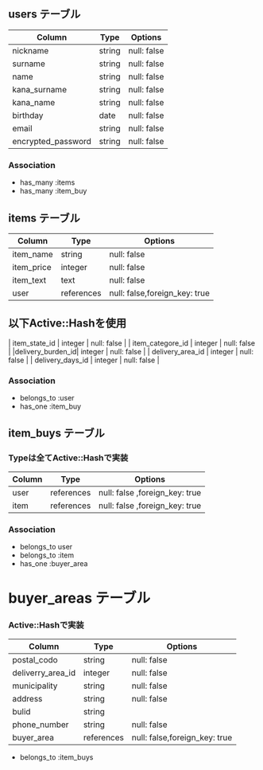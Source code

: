 
## users テーブル

| Column           | Type   | Options     |
| ---------------- | ------ | ----------- |
| nickname         | string | null: false |
| surname          | string | null: false |
| name             | string | null: false |
| kana_surname     | string | null: false |
| kana_name        | string | null: false |
| birthday         | date   | null: false |
| email            | string | null: false |
|encrypted_password| string | null: false |
### Association

- has_many :items
- has_many :item_buy

## items テーブル

| Column           | Type      | Options     |
| ---------------- | --------- | ----------- |
| item_name        | string    | null: false |
| item_price       | integer   | null: false |
| item_text        | text      | null: false |
| user             |references | null: false,foreign_key: true |
 ## 以下Active::Hashを使用
| item_state_id    | integer   | null: false |
| item_categore_id | integer   | null: false |
|delivery_burden_id| integer   | null: false |
| delivery_area_id | integer   | null: false |
| delivery_days_id | integer   | null: false |
### Association

- belongs_to :user
- has_one    :item_buy

## item_buys テーブル
 ### Typeは全てActive::Hashで実装
| Column   | Type        |  Options    |
| -------- | ----------- | ------------|
| user     | references  | null: false ,foreign_key: true |
| item     | references  | null: false ,foreign_key: true |

### Association
- belongs_to user
- belongs_to :item
- has_one    :buyer_area

# buyer_areas テーブル
 ### Active::Hashで実装
| Column          |Type      |  Options     |
| --------------- | -------- | ------------ |
| postal_codo     | string   |  null: false |
|deliverry_area_id| integer  |  null: false |
| municipality    | string   |  null: false |
| address         | string   |  null: false |
| bulid           | string   |              |
| phone_number    | string   |  null: false |
| buyer_area      |references|  null: false,foreign_key: true |

- belongs_to :item_buys
